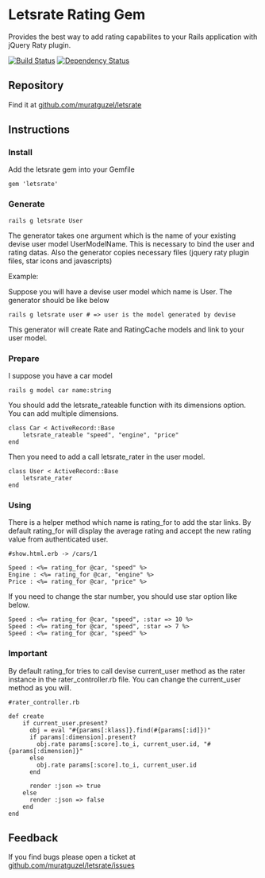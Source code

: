 # Letsrate Rating Gem  

Provides the best way to add rating capabilites to your Rails application with jQuery Raty plugin.

[![Build Status](https://secure.travis-ci.org/muratguzel/letsrate.png)](http://travis-ci.org/muratguzel/letsrate)
[![Dependency Status](https://gemnasium.com/muratguzel/letsrate.png)](https://gemnasium.com/muratguzel/letsrate)

## Repository

Find it at [github.com/muratguzel/letsrate](github.com/muratguzel/letsrate)

## Instructions

### Install

Add the letsrate gem into your Gemfile

	gem 'letsrate'
	
### Generate

	rails g letsrate User

The generator takes one argument which is the name of your existing devise user model UserModelName. This is necessary to bind the user and rating datas.
Also the generator copies necessary files (jquery raty plugin files, star icons and javascripts)

Example: 

Suppose you will have a devise user model which name is User. The generator should be like below

	rails g letsrate user # => user is the model generated by devise
   
This generator will create Rate and RatingCache models and link to your user model. 

### Prepare

I suppose you have a car model 

	rails g model car name:string

You should add the letsrate_rateable function with its dimensions option. You can add multiple dimensions.

	class Car < ActiveRecord::Base
		letsrate_rateable "speed", "engine", "price"
	end                                                         
	
Then you need to add a call letsrate_rater in the user model. 

	class User < ActiveRecord::Base
		letsrate_rater
	end   
	
	
### Using

There is a helper method which name is rating_for to add the star links. By default rating_for will display the average rating and accept the 
new rating value from authenticated user. 

	#show.html.erb -> /cars/1
	
	Speed : <%= rating_for @car, "speed" %>
	Engine : <%= rating_for @car, "engine" %>
	Price : <%= rating_for @car, "price" %>

If you need to change the star number, you should use star option like below.
	
	Speed : <%= rating_for @car, "speed", :star => 10 %>
	Speed : <%= rating_for @car, "speed", :star => 7 %>
	Speed : <%= rating_for @car, "speed" %>
   
### Important 

By default rating_for tries to call devise current_user method as the rater instance in the rater_controller.rb file. You can change the current_user method 
as you will.

	#rater_controller.rb
	
	def create                                  
    	if current_user.present?
	      obj = eval "#{params[:klass]}.find(#{params[:id]})"     
	      if params[:dimension].present?
	        obj.rate params[:score].to_i, current_user.id, "#{params[:dimension]}"       
	      else
	        obj.rate params[:score].to_i, current_user.id 
	      end

	      render :json => true 
	    else
	      render :json => false        
	    end
	end   
     
## Feedback
If you find bugs please open a ticket at [github.com/muratguzel/letsrate/issues](github.com/muratguzel/letsrate/issues)
	
	
